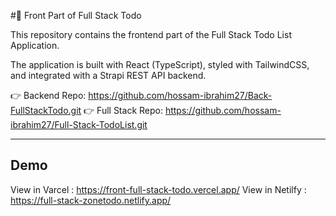 #📝 Front Part of Full Stack Todo

This repository contains the frontend part of the Full Stack Todo List Application.

The application is built with React (TypeScript), styled with TailwindCSS, and integrated with a Strapi REST API backend.

👉 Backend Repo: https://github.com/hossam-ibrahim27/Back-FullStackTodo.git
👉 Full Stack Repo: https://github.com/hossam-ibrahim27/Full-Stack-TodoList.git

---

## Demo
View in Varcel : https://front-full-stack-todo.vercel.app/
View in Netilfy : https://full-stack-zonetodo.netlify.app/
